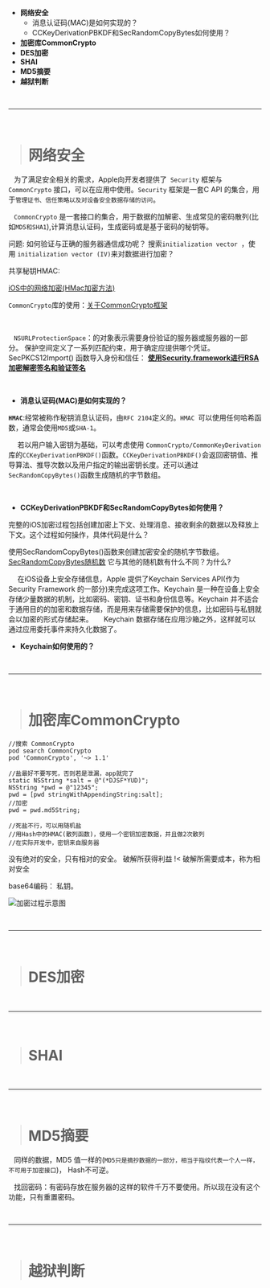 
- **网络安全**
	- 消息认证码(MAC)是如何实现的？
	- CCKeyDerivationPBKDF和SecRandomCopyBytes如何使用？
- **加密库CommonCrypto**
- **DES加密**
- **SHAI**
- **MD5摘要**
- **越狱判断**


<br/>

***
<br/>


># 网络安全

&ensp; 为了满足安全相关的需求，Apple向开发者提供了` Security` 框架与 `CommonCrypto` 接口，可以在应用中使用。`Security` 框架是一套C API 的集合，用于`管理证书、信任策略以及对设备安全数据存储的访问`。

&ensp; `CommonCrypto` 是一套接口的集合，用于数据的加解密、生成常见的密码散列(比如`MD5和SHA1`),计算消息认证码，生成密码或是基于密码的秘钥等。

问题: 如何验证与正确的服务器通信成功呢？
搜索`initialization vector `，使用 `initialization vector (IV)`来对数据进行加密？

共享秘钥HMAC:

[iOS中的网络加密(HMac加密方法)](https://www.jianshu.com/p/9ce6e8f6b529)

`CommonCrypto`库的使用：[关于CommonCrypto框架](https://www.jianshu.com/p/032665b3cffd)

<br/>

&ensp; `NSURLProtectionSpace`：的对象表示需要身份验证的服务器或服务器的一部分。 保护空间定义了一系列匹配约束，用于确定应提供哪个凭证。
SecPKCS12Import() 函数导入身份和信任： [**使用Security.framework进行RSA 加密解密签名和验证签名**](https://www.cnblogs.com/cocoajin/p/6183443.html)

<br/>

- **消息认证码(MAC)是如何实现的？**

**`HMAC`**:经常被称作秘钥消息认证码，由`RFC 2104`定义的。`HMAC `可以使用任何哈希函数，通常会使用`MD5`或`SHA-1`。


&emsp;  若以用户输入密钥为基础，可以考虑使用 `CommonCrypto/CommonKeyDerivation`库的`CCKeyDerivationPBKDF()`函数。`CCKeyDerivationPBKDF()`会返回密钥值、推导算法、推导次数以及用户指定的输出密钥长度。还可以通过`SecRandomCopyBytes()`函数生成随机的字节数组。


<br/>

- **CCKeyDerivationPBKDF和SecRandomCopyBytes如何使用？**

完整的iOS加密过程包括创建加密上下文、处理消息、接收剩余的数据以及释放上下文。这个过程如何操作，具体代码是什么？

使用SecRandomCopyBytes()函数来创建加密安全的随机字节数组。
[SecRandomCopyBytes随机数](https://www.jianshu.com/p/2e90de97bf9c)
它与其他的随机数有什么不同？为什么?


&emsp;  在iOS设备上安全存储信息，Apple 提供了Keychain Services API(作为Security Framework 的一部分)来完成这项工作。Keychain 是一种在设备上安全存储少量数据的机制，比如密码、密钥、证书和身份信息等。Keychain 并不适合于通用目的的加密和数据存储，而是用来存储需要保护的信息，比如密码与私钥就会以加密的形式存储起来。
&emsp;  Keychain 数据存储在应用沙箱之外，这样就可以通过应用委托事件来持久化数据了。

- **Keychain如何使用的？**



<br/>

***
<br/>

># 加密库CommonCrypto

```
//搜索 CommonCrypto
pod search CommonCrypto
pod 'CommonCrypto', '~> 1.1'

```


```
//盐最好不要写死，否则若是泄漏，app就完了
static NSString *salt = @"(*DJSF*YUD)";
NSString *pwd = @"12345";
pwd = [pwd stringWithAppendingString:salt];
//加密
pwd = pwd.md5String;

//死盐不行，可以用随机盐
//用Hash中的HMAC(散列函数)，使用一个密钥加密数据，并且做2次散列
//在实际开发中，密钥来自服务器

```
没有绝对的安全，只有相对的安全。
破解所获得利益 !< 破解所需要成本，称为相对安全

base64编码： 私钥。

![加密过程示意图](https://upload-images.jianshu.io/upload_images/2959789-22eab7f8d8f2d845.png?imageMogr2/auto-orient/strip%7CimageView2/2/w/1240)


<br/>

***
<br/>

># DES加密




<br/>

***
<br/>

># SHAI




<br/>

***
<br/>

>#  MD5摘要

&ensp; 同样的数据，MD5 值一样的(`MD5只是摘抄数据的一部分，相当于指纹代表一个人一样，不可用于加密接口`)， Hash不可逆。

&ensp; 找回密码：有密码存放在服务器的这样的软件千万不要使用。所以现在没有这个功能，只有重置密码。



<br/>

***
<br/>

># 越狱判断
